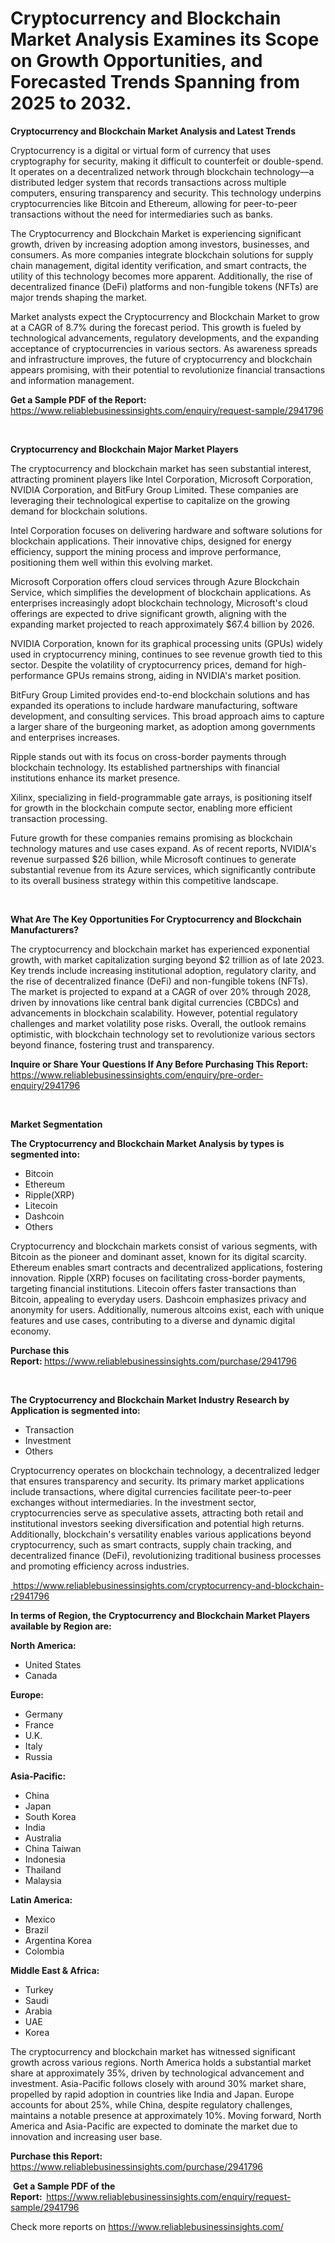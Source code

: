 <p><h1>Cryptocurrency and Blockchain Market Analysis Examines its Scope on Growth Opportunities, and Forecasted Trends Spanning from 2025 to 2032.</h1></p><p><strong>Cryptocurrency and Blockchain Market Analysis and Latest Trends</strong></p>
<p><p>Cryptocurrency is a digital or virtual form of currency that uses cryptography for security, making it difficult to counterfeit or double-spend. It operates on a decentralized network through blockchain technology—a distributed ledger system that records transactions across multiple computers, ensuring transparency and security. This technology underpins cryptocurrencies like Bitcoin and Ethereum, allowing for peer-to-peer transactions without the need for intermediaries such as banks.</p><p>The Cryptocurrency and Blockchain Market is experiencing significant growth, driven by increasing adoption among investors, businesses, and consumers. As more companies integrate blockchain solutions for supply chain management, digital identity verification, and smart contracts, the utility of this technology becomes more apparent. Additionally, the rise of decentralized finance (DeFi) platforms and non-fungible tokens (NFTs) are major trends shaping the market.</p><p>Market analysts expect the Cryptocurrency and Blockchain Market to grow at a CAGR of 8.7% during the forecast period. This growth is fueled by technological advancements, regulatory developments, and the expanding acceptance of cryptocurrencies in various sectors. As awareness spreads and infrastructure improves, the future of cryptocurrency and blockchain appears promising, with their potential to revolutionize financial transactions and information management.</p></p>
<p><strong>Get a Sample PDF of the Report:&nbsp;</strong> <a href="https://www.reliablebusinessinsights.com/enquiry/request-sample/2941796?utm_campaign=3326&utm_medium=2&utm_source=Github&utm_content=ia&utm_term=15032025&utm_id=cryptocurrency-and-blockchain">https://www.reliablebusinessinsights.com/enquiry/request-sample/2941796</a></p>
<p>&nbsp;</p>
<p><strong>Cryptocurrency and Blockchain Major Market Players</strong></p>
<p><p>The cryptocurrency and blockchain market has seen substantial interest, attracting prominent players like Intel Corporation, Microsoft Corporation, NVIDIA Corporation, and BitFury Group Limited. These companies are leveraging their technological expertise to capitalize on the growing demand for blockchain solutions.</p><p>Intel Corporation focuses on delivering hardware and software solutions for blockchain applications. Their innovative chips, designed for energy efficiency, support the mining process and improve performance, positioning them well within this evolving market.</p><p>Microsoft Corporation offers cloud services through Azure Blockchain Service, which simplifies the development of blockchain applications. As enterprises increasingly adopt blockchain technology, Microsoft's cloud offerings are expected to drive significant growth, aligning with the expanding market projected to reach approximately $67.4 billion by 2026.</p><p>NVIDIA Corporation, known for its graphical processing units (GPUs) widely used in cryptocurrency mining, continues to see revenue growth tied to this sector. Despite the volatility of cryptocurrency prices, demand for high-performance GPUs remains strong, aiding in NVIDIA's market position.</p><p>BitFury Group Limited provides end-to-end blockchain solutions and has expanded its operations to include hardware manufacturing, software development, and consulting services. This broad approach aims to capture a larger share of the burgeoning market, as adoption among governments and enterprises increases.</p><p>Ripple stands out with its focus on cross-border payments through blockchain technology. Its established partnerships with financial institutions enhance its market presence.</p><p>Xilinx, specializing in field-programmable gate arrays, is positioning itself for growth in the blockchain compute sector, enabling more efficient transaction processing.</p><p>Future growth for these companies remains promising as blockchain technology matures and use cases expand. As of recent reports, NVIDIA's revenue surpassed $26 billion, while Microsoft continues to generate substantial revenue from its Azure services, which significantly contribute to its overall business strategy within this competitive landscape.</p></p>
<p>&nbsp;</p>
<p><strong>What Are The Key Opportunities For Cryptocurrency and Blockchain Manufacturers?</strong></p>
<p><p>The cryptocurrency and blockchain market has experienced exponential growth, with market capitalization surging beyond $2 trillion as of late 2023. Key trends include increasing institutional adoption, regulatory clarity, and the rise of decentralized finance (DeFi) and non-fungible tokens (NFTs). The market is projected to expand at a CAGR of over 20% through 2028, driven by innovations like central bank digital currencies (CBDCs) and advancements in blockchain scalability. However, potential regulatory challenges and market volatility pose risks. Overall, the outlook remains optimistic, with blockchain technology set to revolutionize various sectors beyond finance, fostering trust and transparency.</p></p>
<p><strong>Inquire or Share Your Questions If Any Before Purchasing This Report:</strong> <a href="https://www.reliablebusinessinsights.com/enquiry/pre-order-enquiry/2941796?utm_campaign=3326&utm_medium=2&utm_source=Github&utm_content=ia&utm_term=15032025&utm_id=cryptocurrency-and-blockchain">https://www.reliablebusinessinsights.com/enquiry/pre-order-enquiry/2941796</a></p>
<p>&nbsp;</p>
<p><strong>Market Segmentation</strong></p>
<p><strong>The Cryptocurrency and Blockchain Market Analysis by types is segmented into:</strong></p>
<p><ul><li>Bitcoin</li><li>Ethereum</li><li>Ripple(XRP)</li><li>Litecoin</li><li>Dashcoin</li><li>Others</li></ul></p>
<p><p>Cryptocurrency and blockchain markets consist of various segments, with Bitcoin as the pioneer and dominant asset, known for its digital scarcity. Ethereum enables smart contracts and decentralized applications, fostering innovation. Ripple (XRP) focuses on facilitating cross-border payments, targeting financial institutions. Litecoin offers faster transactions than Bitcoin, appealing to everyday users. Dashcoin emphasizes privacy and anonymity for users. Additionally, numerous altcoins exist, each with unique features and use cases, contributing to a diverse and dynamic digital economy.</p></p>
<p><strong>Purchase this Report:&nbsp;</strong><a href="https://www.reliablebusinessinsights.com/purchase/2941796?utm_campaign=3326&utm_medium=2&utm_source=Github&utm_content=ia&utm_term=15032025&utm_id=cryptocurrency-and-blockchain">https://www.reliablebusinessinsights.com/purchase/2941796</a></p>
<p>&nbsp;</p>
<p><strong>The Cryptocurrency and Blockchain Market Industry Research by Application is segmented into:</strong></p>
<p><ul><li>Transaction</li><li>Investment</li><li>Others</li></ul></p>
<p><p>Cryptocurrency operates on blockchain technology, a decentralized ledger that ensures transparency and security. Its primary market applications include transactions, where digital currencies facilitate peer-to-peer exchanges without intermediaries. In the investment sector, cryptocurrencies serve as speculative assets, attracting both retail and institutional investors seeking diversification and potential high returns. Additionally, blockchain's versatility enables various applications beyond cryptocurrency, such as smart contracts, supply chain tracking, and decentralized finance (DeFi), revolutionizing traditional business processes and promoting efficiency across industries.</p></p>
<p><a href="https://www.reliablebusinessinsights.com/cryptocurrency-and-blockchain-r2941796?utm_campaign=3326&utm_medium=2&utm_source=Github&utm_content=ia&utm_term=15032025&utm_id=cryptocurrency-and-blockchain">&nbsp;https://www.reliablebusinessinsights.com/cryptocurrency-and-blockchain-r2941796</a></p>
<p><strong>In terms of Region, the Cryptocurrency and Blockchain Market Players available by Region are:</strong></p>
<p>
    <p> <strong> North America: </strong>
        <ul>
            <li>United States</li>
            <li>Canada</li>
        </ul>
        </p> 
    <p> <strong> Europe: </strong>
        <ul>
            <li>Germany</li>
            <li>France</li>
            <li>U.K.</li>
            <li>Italy</li>
            <li>Russia</li>
        </ul>
        </p> 
    <p> <strong> Asia-Pacific: </strong>
        <ul>
            <li>China</li>
            <li>Japan</li>
            <li>South Korea</li>
            <li>India</li>
            <li>Australia</li>
            <li>China Taiwan</li>
            <li>Indonesia</li>
            <li>Thailand</li>
            <li>Malaysia</li>
        </ul>
        </p> 
    <p> <strong> Latin America: </strong>
        <ul>
            <li>Mexico</li>
            <li>Brazil</li>
            <li>Argentina Korea</li>
            <li>Colombia</li>
        </ul>
        </p> 
    <p> <strong> Middle East & Africa: </strong>
        <ul>
            <li>Turkey</li>
            <li>Saudi</li>
            <li>Arabia</li>
            <li>UAE</li>
            <li>Korea</li>
        </ul>
    </p>
    </p>
<p><p>The cryptocurrency and blockchain market has witnessed significant growth across various regions. North America holds a substantial market share at approximately 35%, driven by technological advancement and investment. Asia-Pacific follows closely with around 30% market share, propelled by rapid adoption in countries like India and Japan. Europe accounts for about 25%, while China, despite regulatory challenges, maintains a notable presence at approximately 10%. Moving forward, North America and Asia-Pacific are expected to dominate the market due to innovation and increasing user base.</p></p>
<p><strong>Purchase this Report: </strong><a href="https://www.reliablebusinessinsights.com/purchase/2941796?utm_campaign=3326&utm_medium=2&utm_source=Github&utm_content=ia&utm_term=15032025&utm_id=cryptocurrency-and-blockchain">https://www.reliablebusinessinsights.com/purchase/2941796</a></p>
<p>&nbsp;<strong>Get a Sample PDF of the Report:&nbsp;&nbsp;</strong><a href="https://www.reliablebusinessinsights.com/enquiry/request-sample/2941796?utm_campaign=3326&utm_medium=2&utm_source=Github&utm_content=ia&utm_term=15032025&utm_id=cryptocurrency-and-blockchain">https://www.reliablebusinessinsights.com/enquiry/request-sample/2941796</a></p>
<p><strong></strong></p>
<p>Check more reports on <a href="https://www.reliablebusinessinsights.com/?utm_campaign=3326&utm_medium=2&utm_source=Github&utm_content=ia&utm_term=15032025&utm_id=cryptocurrency-and-blockchain">https://www.reliablebusinessinsights.com/</a></p>